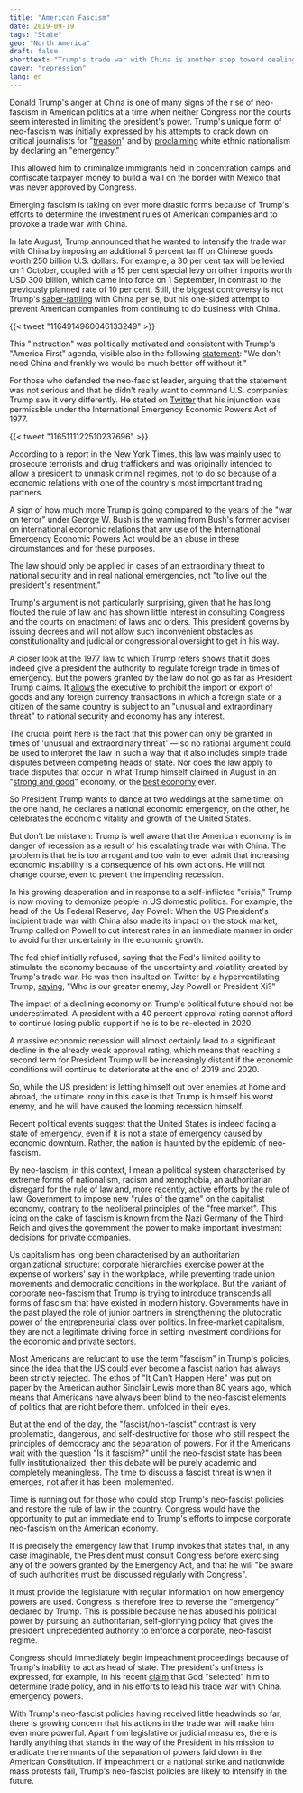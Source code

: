 ```yaml
---
title: "American Fascism"
date: 2019-09-19
tags: "State"
geo: "North America"
draft: false
shorttext: "Trump's trade war with China is another step toward dealing the death blow to US democracy."
cover: "repression"
lang: en
---
```


Donald Trump's anger at China is one of many signs of the rise of neo-fascism in American politics at a time when neither Congress nor the courts seem interested in limiting the president's power. Trump's unique form of neo-fascism was initially expressed by his attempts to crack down on critical journalists for "[treason](https://www.nytimes.com/2018/09/07/us/politics/trump-investigation-times-op-ed.html "Trump Wants Attorney General to Investigate Source of Anonymous Times Op-Ed")" and by [proclaiming](https://www.nytimes.com/2019/02/15/us/politics/national-emergency-trump.html "Trump Declares a National Emergency, and Provokes a Constitutional Clash") white ethnic nationalism by declaring an "emergency."

This allowed him to criminalize immigrants held in concentration camps and confiscate taxpayer money to build a wall on the border with Mexico that was never approved by Congress.

Emerging fascism is taking on ever more drastic forms because of Trump's efforts to determine the investment rules of American companies and to provoke a trade war with China.

In late August, Trump announced that he wanted to intensify the trade war with China by imposing an additional 5 percent tariff on Chinese goods worth 250 billion U.S. dollars. For example, a 30 per cent tax will be levied on 1 October, coupled with a 15 per cent special levy on other imports worth USD 300 billion, which came into force on 1 September, in contrast to the previously planned rate of 10 per cent. Still, the biggest controversy is not Trump's [saber-rattling](https://www.vox.com/2019/8/24/20830954/trade-war-donald-trump-china-hereby-order-us-companies-tariffs-economic-powers-act-1977 "Trump 'ordered' US companies out of China. Despite claiming otherwise, he can’t do that.") with China per se, but his one-sided attempt to prevent American companies from continuing to do business with China.

{{< tweet "1164914960046133249" >}}

This "instruction" was politically motivated and consistent with Trump's "America First" agenda, visible also in the following [statement](https://www.nytimes.com/2019/08/23/business/china-tariffs-trump.html?fbclid=IwAR2GzgRUPUc4bQQeUTGL7pP0OcgFuaD9kqNxnejj7FSFzVy2aGSFaP7zS28 "Trump Says He Will Raise Existing Tariffs on Chinese Goods to 30%"): "We don't need China and frankly we would be much better off without it."

For those who defended the neo-fascist leader, arguing that the statement was not serious and that he didn't really want to command U.S. companies: Trump saw it very differently. He stated on [Twitter](https://www.nytimes.com/2019/08/24/world/europe/trump-g7-summit.html?action=click&module=Top%20Stories&pgtype=Homepage&login=email&auth=login-email "Trump Asserts He Can Force U.S. Companies to Leave China") that his injunction was permissible under the International Emergency Economic Powers Act of 1977.

{{< tweet "1165111122510237696" >}}

According to a report in the New York Times, this law was mainly used to prosecute terrorists and drug traffickers and was originally intended to allow a president to unmask criminal regimes, not to do so because of a economic relations with one of the country's most important trading partners.

A sign of how much more Trump is going compared to the years of the "war on terror" under George W. Bush is the warning from Bush's former adviser on international economic relations that any use of the International Emergency Economic Powers Act would be an abuse in these circumstances and for these purposes.

The law should only be applied in cases of an extraordinary threat to national security and in real national emergencies, not "to live out the president's resentment." 

Trump's argument is not particularly surprising, given that he has long flouted the rule of law and has shown little interest in consulting Congress and the courts on enactment of laws and orders. This president governs by issuing decrees and will not allow such inconvenient obstacles as constitutionality and judicial or congressional oversight to get in his way.

A closer look at the 1977 law to which Trump refers shows that it does indeed give a president the authority to regulate foreign trade in times of emergency. But the powers granted by the law do not go as far as President Trump claims. It [allows](https://www.treasury.gov/resource-center/sanctions/Documents/ieepa.pdf "International Emergency Economic Powers") the executive to prohibit the import or export of goods and any foreign currency transactions in which a foreign state or a citizen of the same country is subject to an "unusual and extraordinary threat" to national security and economy has any interest.

The crucial point here is the fact that this power can only be granted in times of 'unusual and extraordinary threat' — so no rational argument could be used to interpret the law in such a way that it also includes simple trade disputes between competing heads of state. Nor does the law apply to trade disputes that occur in what Trump himself claimed in August in an "[strong and good](https://www.nytimes.com/2019/08/23/us/politics/trump-economy-trade.html "A Gyrating Economy, and Trump’s Volatile Approach to It, Raise Alarms")" economy, or the [best economy](https://www.forbes.com/sites/yuwahedrickwong/2019/07/19/cheap-credit-and-lack-of-competition-gums-up-the-u-s-economy/#708409cf50c7 "Trump Says U.S. Economy Is 'Best It Has Ever Been,' But Facts Tell A Different Story") ever.

So President Trump wants to dance at two weddings at the same time: on the one hand, he declares a national economic emergency, on the other, he celebrates the economic vitality and growth of the United States.

But don't be mistaken: Trump is well aware that the American economy is in danger of recession as a result of his escalating trade war with China. The problem is that he is too arrogant and too vain to ever admit that increasing economic instability is a consequence of his own actions. He will not change course, even to prevent the impending recession.

In his growing desperation and in response to a self-inflicted "crisis," Trump is now moving to demonize people in US domestic politics. For example, the head of the Us Federal Reserve, Jay Powell: When the US President's incipient trade war with China also made its impact on the stock market, Trump called on Powell to cut interest rates in an immediate manner in order to avoid further uncertainty in the economic growth.

The fed chief initially refused, saying that the Fed's limited ability to stimulate the economy because of the uncertainty and volatility created by Trump's trade war. He was then insulted on Twitter by a hyperventilating Trump, [saying](https://www.nytimes.com/2019/08/23/business/powell-fed-interest-rates-trump.html "Powell Highlights Fed’s Limits. Trump Labels Him an 'Enemy'"), "Who is our greater enemy, Jay Powell or President Xi?"

The impact of a declining economy on Trump's political future should not be underestimated. A president with a 40 percent approval rating cannot afford to continue losing public support if he is to be re-elected in 2020.

A massive economic recession will almost certainly lead to a significant decline in the already weak approval rating, which means that reaching a second term for President Trump will be increasingly distant if the economic conditions will continue to deteriorate at the end of 2019 and 2020.

So, while the US president is letting himself out over enemies at home and abroad, the ultimate irony in this case is that Trump is himself his worst enemy, and he will have caused the looming recession himself.

Recent political events suggest that the United States is indeed facing a state of emergency, even if it is not a state of emergency caused by economic downturn. Rather, the nation is haunted by the epidemic of neo-fascism.

By neo-fascism, in this context, I mean a political system characterised by extreme forms of nationalism, racism and xenophobia, an authoritarian disregard for the rule of law and, more recently, active efforts by the rule of law. Government to impose new "rules of the game" on the capitalist economy, contrary to the neoliberal principles of the "free market". This icing on the cake of fascism is known from the Nazi Germany of the Third Reich and gives the government the power to make important investment decisions for private companies.

Us capitalism has long been characterised by an authoritarian organizational structure: corporate hierarchies exercise power at the expense of workers' say in the workplace, while preventing trade union movements and democratic conditions in the workplace. But the variant of corporate neo-fascism that Trump is trying to introduce transcends all forms of fascism that have existed in modern history. Governments have in the past played the role of junior partners in strengthening the plutocratic power of the entrepreneurial class over politics. In free-market capitalism, they are not a legitimate driving force in setting investment conditions for the economic and private sectors.

Most Americans are reluctant to use the term "fascism" in Trump's policies, since the idea that the US could ever become a fascist nation has always been strictly [rejected](https://www.politico.com/magazine/story/2018/03/01/no-fascism-cant-happen-here-217092 "No, Fascism Can’t Happen Here"). The ethos of "It Can't Happen Here" was put on paper by the American author Sinclair Lewis more than 80 years ago, which means that Americans have always been blind to the neo-fascist elements of politics that are right before them. unfolded in their eyes.

But at the end of the day, the "fascist/non-fascist" contrast is very problematic, dangerous, and self-destructive for those who still respect the principles of democracy and the separation of powers. For if the Americans wait with the question "Is it fascism?" until the neo-fascist state has been fully institutionalized, then this debate will be purely academic and completely meaningless. The time to discuss a fascist threat is when it emerges, not after it has been implemented.

Time is running out for those who could stop Trump's neo-fascist policies and restore the rule of law in the country. Congress would have the opportunity to put an immediate end to Trump's efforts to impose corporate neo-fascism on the American economy.

It is precisely the emergency law that Trump invokes that states that, in any case imaginable, the President must consult Congress before exercising any of the powers granted by the Emergency Act, and that he will "be aware of such authorities must be discussed regularly with Congress".

It must provide the legislature with regular information on how emergency powers are used. Congress is therefore free to reverse the "emergency" declared by Trump. This is possible because he has abused his political power by pursuing an authoritarian, self-glorifying policy that gives the president unprecedented authority to enforce a corporate, neo-fascist regime.

Congress should immediately begin impeachment proceedings because of Trump's inability to act as head of state. The president's unfitness is expressed, for example, in his recent [claim](https://www.apnews.com/1d71ff7857c8493d96082703609749b8 "The 'chosen one'? Trump says never mind") that God "selected" him to determine trade policy, and in his efforts to lead his trade war with China. emergency powers.

With Trump's neo-fascist policies having received little headwinds so far, there is growing concern that his actions in the trade war will make him even more powerful. Apart from legislative or judicial measures, there is hardly anything that stands in the way of the President in his mission to eradicate the remnants of the separation of powers laid down in the American Constitution. If impeachment or a national strike and nationwide mass protests fail, Trump's neo-fascist policies are likely to intensify in the future.
